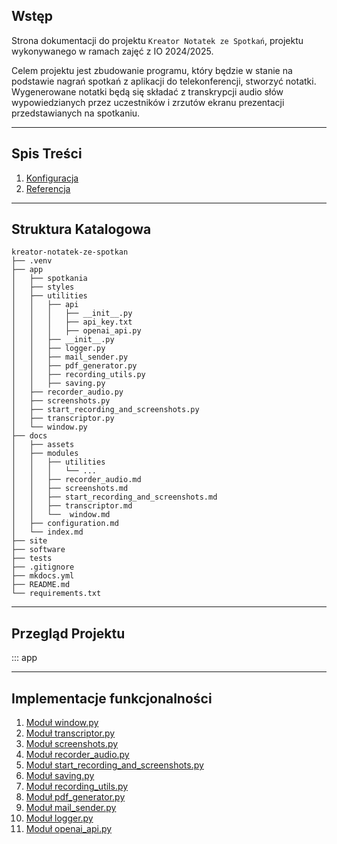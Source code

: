 [//]: # (TODO: Uzupełnić dokumentacjcję)

## Wstęp
Strona dokumentacji do projektu `Kreator Notatek
ze Spotkań`, projektu wykonywanego w ramach zajęć z IO 2024/2025.

Celem projektu jest zbudowanie programu, który będzie w stanie na podstawie
nagrań spotkań z aplikacji do telekonferencji, stworzyć notatki. Wygenerowane notatki będą się składać z transkrypcji audio
słów wypowiedzianych przez uczestników i zrzutów ekranu prezentacji przedstawianych na spotkaniu.

---

## Spis Treści

1. [Konfiguracja](configuration.md)
2. [Referencja](reference.md)

---

## Struktura Katalogowa

```
kreator-notatek-ze-spotkan
├── .venv
├── app
│   ├── spotkania
│   ├── styles
│   ├── utilities
│   │   ├── api
│   │   │   ├── __init__.py
│   │   │   ├── api_key.txt
│   │   │   ├── openai_api.py
│   │   ├── __init__.py
│   │   ├── logger.py
│   │   ├── mail_sender.py
│   │   ├── pdf_generator.py
│   │   ├── recording_utils.py
│   │   ├── saving.py
│   ├── recorder_audio.py
│   ├── screenshots.py
│   ├── start_recording_and_screenshots.py
│   ├── transcriptor.py
│   └── window.py
├── docs
│   ├── assets
│   ├── modules
│   │   ├── utilities
│   │   │   └── ...
│   │   ├── recorder_audio.md
│   │   ├── screenshots.md
│   │   ├── start_recording_and_screenshots.md
│   │   ├── transcriptor.md
│   │   └──  window.md
│   ├── configuration.md
│   └── index.md
├── site
├── software
├── tests
├── .gitignore
├── mkdocs.yml
├── README.md
└── requirements.txt
```

--- 

## Przegląd Projektu

::: app

---

## Implementacje funkcjonalności

1. [Moduł window.py](modules/window.md)
2. [Moduł transcriptor.py](modules/transcriptor.md)
3. [Moduł screenshots.py](modules/screenshots.md)
4. [Moduł recorder_audio.py](modules/recorder_audio.md)
5. [Moduł start_recording_and_screenshots.py](modules/start_recording_and_screenshots.md)
6. [Moduł saving.py](modules/utilities/saving.md)
7. [Moduł recording_utils.py](modules/utilities/recording_utils.md)
8. [Moduł pdf_generator.py](modules/utilities/pdf_generator.md)
9. [Moduł mail_sender.py](modules/utilities/mail_sender.md)
10. [Moduł logger.py](modules/utilities/logger.md)
11. [Moduł openai_api.py](modules/utilities/api/openai_api.md)

